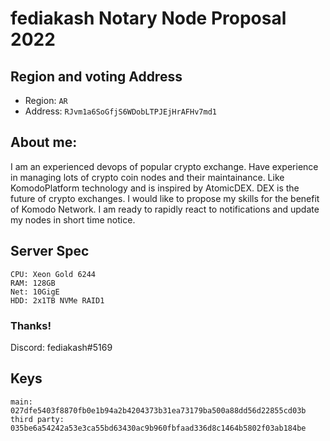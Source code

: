 # fediakash Notary Node Proposal 2022

## Region and voting Address
- Region: `AR`
- Address: `RJvm1a6SoGfjS6WDobLTPJEjHrAFHv7md1`

## About me:
I am an experienced devops of popular crypto exchange. Have experience in managing lots of crypto coin nodes and their maintainance.
Like KomodoPlatform technology and is inspired by AtomicDEX. DEX is the future of crypto exchanges.
I would like to propose my skills for the benefit of Komodo Network.
I am ready to rapidly react to notifications and update my nodes in short time notice.

## Server Spec
```
CPU: Xeon Gold 6244
RAM: 128GB
Net: 10GigE
HDD: 2x1TB NVMe RAID1
```

### Thanks!
Discord: fediakash#5169

## Keys
```
main: 027dfe5403f8870fb0e1b94a2b4204373b31ea73179ba500a88dd56d22855cd03b
third party: 035be6a54242a53e3ca55bd63430ac9b960fbfaad336d8c1464b5802f03ab184be
```
